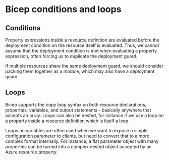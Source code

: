# Bicep conditions and loops
## Conditions
Property expressions inside a resource definition are evaluated before the deployment condition on the resource itself is evaluated. Thus, we cannot assume that the deployment condition is met when evaluating a property expression, often forcing us to duplicate the deployment guard.

If multiple resources share the same deployment guard, we should consider packing them together as a module, which may also have a deployment guard.

## Loops
Bicep supports the copy loop syntax on both resource declarations, properties, variables, and output statements - basically anywhere that accepts an array.
Loops can also be nested, for instance if we use a loop on a property inside a resource definition which is itself a loop.

Loops on variables are often used when we want to expose a simple configuration parameter to clients, but need to convert that to a more complex format internally.
For instance, a flat parameter object with many properties can be turned into a complex nested object accepted by an Azure resource property.

